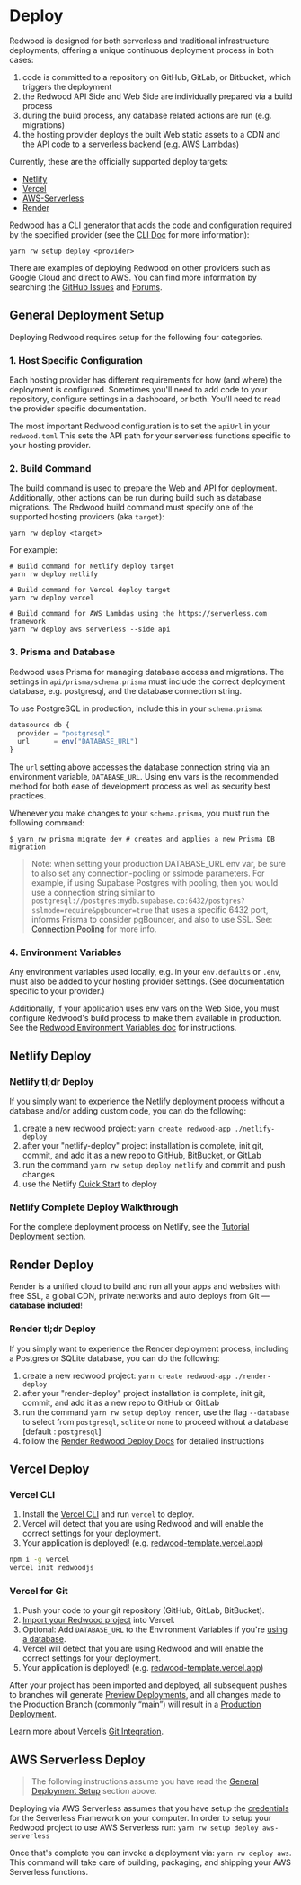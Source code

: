 # Deploy

Redwood is designed for both serverless and traditional infrastructure deployments, offering a unique continuous deployment process in both cases:

1. code is committed to a repository on GitHub, GitLab, or Bitbucket, which triggers the deployment
2. the Redwood API Side and Web Side are individually prepared via a build process
3. during the build process, any database related actions are run (e.g. migrations)
4. the hosting provider deploys the built Web static assets to a CDN and the API code to a serverless backend (e.g. AWS Lambdas)

Currently, these are the officially supported deploy targets:
- [Netlify](https://www.netlify.com/)
- [Vercel](https://vercel.com)
- [AWS-Serverless](https://serverless.com)
- [Render](https://render.com)

Redwood has a CLI generator that adds the code and configuration required by the specified provider (see the [CLI Doc](https://redwoodjs.com/docs/cli-commands#deploy-config) for more information):
```shell
yarn rw setup deploy <provider>
```

There are examples of deploying Redwood on other providers such as Google Cloud and direct to AWS. You can find more information by searching the [GitHub Issues](https://github.com/redwoodjs/redwood/issues) and [Forums](https://community.redwoodjs.com).


## General Deployment Setup
Deploying Redwood requires setup for the following four categories.

### 1. Host Specific Configuration
Each hosting provider has different requirements for how (and where) the deployment is configured. Sometimes you'll need to add code to your repository, configure settings in a dashboard, or both. You'll need to read the provider specific documentation.

The most important Redwood configuration is to set the `apiUrl` in your `redwood.toml` This sets the API path for your serverless functions specific to your hosting provider.

### 2. Build Command
The build command is used to prepare the Web and API for deployment. Additionally, other actions can be run during build such as database migrations. The Redwood build command must specify one of the supported hosting providers (aka `target`):

```shell
yarn rw deploy <target>
```

For example:

```shell
# Build command for Netlify deploy target
yarn rw deploy netlify
```

```shell
# Build command for Vercel deploy target
yarn rw deploy vercel
```


```shell
# Build command for AWS Lambdas using the https://serverless.com framework
yarn rw deploy aws serverless --side api
```

### 3. Prisma and Database
Redwood uses Prisma for managing database access and migrations. The settings in `api/prisma/schema.prisma` must include the correct deployment database, e.g. postgresql, and the database connection string.

To use PostgreSQL in production, include this in your `schema.prisma`:

```javascript
datasource db {
  provider = "postgresql"
  url      = env("DATABASE_URL")
}
```

The `url` setting above accesses the database connection string via an environment variable, `DATABASE_URL`. Using env vars is the recommended method for both ease of development process as well as security best practices.

Whenever you make changes to your `schema.prisma`, you must run the following command:
```shell	
$ yarn rw prisma migrate dev # creates and applies a new Prisma DB migration	
```

> Note: when setting your production DATABASE_URL env var, be sure to also set any connection-pooling or sslmode parameters. For example, if using Supabase Postgres with pooling, then you would use a connection string similar to `postgresql://postgres:mydb.supabase.co:6432/postgres?sslmode=require&pgbouncer=true` that uses a specific 6432 port, informs Prisma to consider pgBouncer, and also to use SSL. See: [Connection Pooling](https://redwoodjs.com/docs/connection-pooling) for more info.



### 4. Environment Variables
Any environment variables used locally, e.g. in your `env.defaults` or `.env`, must also be added to your hosting provider settings. (See documentation specific to your provider.)

Additionally, if your application uses env vars on the Web Side, you must configure Redwood's build process to make them available in production. See the [Redwood Environment Variables doc](https://redwoodjs.com/docs/environment-variables) for instructions.


## Netlify Deploy

### Netlify tl;dr Deploy
If you simply want to experience the Netlify deployment process without a database and/or adding custom code, you can do the following:
1. create a new redwood project: `yarn create redwood-app ./netlify-deploy`
2. after your "netlify-deploy" project installation is complete, init git, commit, and add it as a new repo to GitHub, BitBucket, or GitLab
3. run the command `yarn rw setup deploy netlify` and commit and push changes
4. use the Netlify [Quick Start](https://app.netlify.com/signup) to deploy

### Netlify Complete Deploy Walkthrough
For the complete deployment process on Netlify, see the [Tutorial Deployment section](https://redwoodjs.com/tutorial/deployment).

## Render Deploy
Render is a unified cloud to build and run all your apps and websites with free SSL, a global CDN, private networks and auto deploys from Git — **database included**!
### Render tl;dr Deploy
If you simply want to experience the Render deployment process, including a Postgres or SQLite database, you can do the following:
1. create a new redwood project: `yarn create redwood-app ./render-deploy`
2. after your "render-deploy" project installation is complete, init git, commit, and add it as a new repo to GitHub or GitLab 
3. run the command `yarn rw setup deploy render`, use the flag `--database` to select from `postgresql`, `sqlite` or `none` to proceed without a database [default : `postgresql`]
4. follow the [Render Redwood Deploy Docs](https://render.com/docs/deploy-redwood) for detailed instructions

## Vercel Deploy

### Vercel CLI

1. Install the [Vercel CLI](https://vercel.com/cli) and run `vercel` to deploy.
2. Vercel will detect that you are using Redwood and will enable the correct settings for your deployment.
3. Your application is deployed! (e.g. [redwood-template.vercel.app](https://redwood-template.vercel.app/))

```bash
npm i -g vercel
vercel init redwoodjs
```

### Vercel for Git

1. Push your code to your git repository (GitHub, GitLab, BitBucket).
2. [Import your Redwood project](https://vercel.com/new) into Vercel.
3. Optional: Add `DATABASE_URL` to the Environment Variables if you're [using a database](#3-prisma-and-database).
4. Vercel will detect that you are using Redwood and will enable the correct settings for your deployment.
5. Your application is deployed! (e.g. [redwood-template.vercel.app](https://redwood-template.vercel.app/))

After your project has been imported and deployed, all subsequent pushes to branches will generate [Preview Deployments](https://vercel.com/docs/concepts/deployments/environments#preview), and all changes made to the Production Branch (commonly “main”) will result in a [Production Deployment](https://vercel.com/docs/concepts/deployments/environments#production).

Learn more about Vercel’s [Git Integration](https://vercel.com/docs/concepts/git).

## AWS Serverless Deploy
>The following instructions assume you have read the [General Deployment Setup](#general-deployment-setup) section above.

Deploying via AWS Serverless assumes that you have setup the [credentials](https://www.serverless.com/framework/docs/providers/aws/guide/credentials/) for the Serverless Framework on your computer. In order to setup your Redwood project to use AWS Serverless run: `yarn rw setup deploy aws-serverless`

Once that's complete you can invoke a deployment via: `yarn rw deploy aws`. This command will take care of building, packaging, and shipping your AWS Serverless functions.
